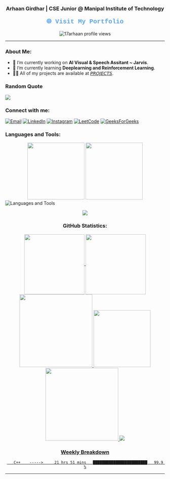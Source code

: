 <div align="center">
  <h3>Arhaan Girdhar | CSE Junior @ Manipal Institute of Technology</h3>
  <h4><a href="https://arhaanportfolio.in/" style="font-family: 'Courier New', monospace; font-size: 20px; color: #58a6ff; text-decoration: none;">🌐 Visit My Portfolio</a></h4>
  <img src="https://komarev.com/ghpvc/?username=17arhaan&label=Profile%20views&color=0e75b6&style=flat" alt="17arhaan profile views" />
</div>

---

### About Me:
- 🔭 I’m currently working on **AI Visual & Speech Assitant ~ Jarvis**.
- 🌱 I’m currently learning **Deeplearning and Reinforcement Learning**.
- 👨‍💻 All of my projects are available at [𝘗𝘙𝘖𝘑𝘌𝘊𝘛𝘚](https://github.com/17arhaan/Projects).

<p align ="center">
  
###  Random Quote
![](https://quotes-github-readme.vercel.app/api?type=horizontal&theme=agolia)
  
</p>

### Connect with me:
<p align="left">
  <a href="mailto:17arhaan@gmail.com"><img src="https://img.shields.io/badge/Email-D14836?style=for-the-badge&logo=gmail&logoColor=white" alt="Email"></a>
  <a href="https://linkedin.com/in/arhaan17"><img src="https://img.shields.io/badge/LinkedIn-0077B5?style=for-the-badge&logo=linkedin&logoColor=white" alt="LinkedIn"></a>
  <a href="https://instagram.com/awwrhaan"><img src="https://img.shields.io/badge/Instagram-E4405F?style=for-the-badge&logo=instagram&logoColor=white" alt="Instagram"></a>
  <a href="https://www.leetcode.com/arhaan17"><img src="https://img.shields.io/badge/LeetCode-FFA116?style=for-the-badge&logo=leetcode&logoColor=white" alt="LeetCode"></a>
  <a href="https://auth.geeksforgeeks.org/user/user_qzc994wj7gi/profile"><img src="https://img.shields.io/badge/GeeksforGeeks-0F9D58?style=for-the-badge&logo=geeksforgeeks&logoColor=white" alt="GeeksForGeeks"></a>
</p>

### Languages and Tools:
<div align="center">
    <img src="http://github-profile-summary-cards.vercel.app/api/cards/most-commit-language?username=17arhaan&theme=algolia&layout=compact&hide=html,css" height="180em"  />
    <img src="https://github-readme-stats.vercel.app/api/top-langs/?username=17arhaan&theme=algolia&layout=compact&hide=html,css" height="180em" />
</div>
  <img src="https://skillicons.dev/icons?i=python,c,cpp,js,react,express,mysql,mongodb,gcp,tensorflow,opencv,pycharm,html,css,js" alt="Languages and Tools">
</p>
<div align="center">
  <img src="https://user-images.githubusercontent.com/73097560/115834477-dbab4500-a447-11eb-908a-139a6edaec5c.gif">
  
<div align="center">
  <h3 align="center"> GitHub Statistics:</h3>
  <a href="https://github.com/17arhaan">
  <img align="center"src="https://github-readme-stats.vercel.app/api?username=17arhaan&rank_icon=percentile&theme=algolia"height="190em"&margin-w=2 />
  <img align="center" src="http://github-profile-summary-cards.vercel.app/api/cards/profile-details?username=17arhaan&theme=algolia"height="190em"&margin-w=2 />
  <img src="https://github-readme-activity-graph.vercel.app/graph?username=17arhaan&theme=github-dark"height="230em"&margin-w=2 />
  <img src="https://github-contributor-stats.vercel.app/api?username=17arhaan&theme=algolia" height="180em" />
</div>
      <img src="https://github-profile-trophy.vercel.app/?username=17arhaan&theme=algolia"height="230em"&no-frame=false/>
    
<img src="https://user-images.githubusercontent.com/73097560/115834477-dbab4500-a447-11eb-908a-139a6edaec5c.gif">

###  Weekly Breakdown
```text
   C++    ----->     21 hrs 51 mins   ████████████████████████   99.9 %
```
---
